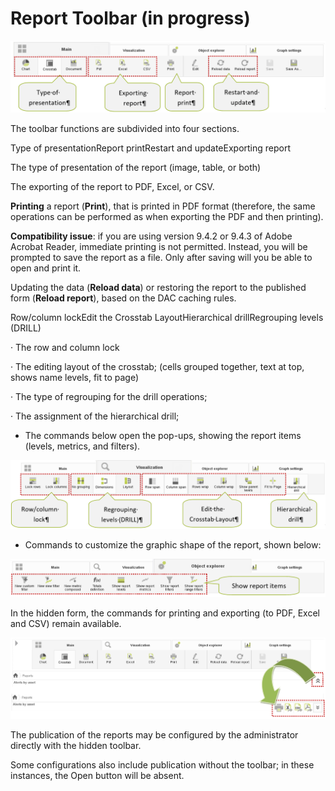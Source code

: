 # Report Toolbar \(in progress\)

![](../../.gitbook/assets/image%20%2816%29.png)

The toolbar functions are subdivided into four sections.

Type of presentationReport printRestart and updateExporting report

The type of presentation of the report \(image, table, or both\)

The exporting of the report to PDF, Excel, or CSV.

**Printing** a report \(**Print**\), that is printed in PDF format \(therefore, the same operations can be performed as when exporting the PDF and then printing\).

**Compatibility issue**: if you are using version 9.4.2 or 9.4.3 of Adobe Acrobat Reader, immediate printing is not permitted. Instead, you will be prompted to save the report as a file. Only after saving will you be able to open and print it.

Updating the data \(**Reload data**\) or restoring the report to the published form \(**Reload report**\), based on the DAC caching rules.

Row/column lockEdit the Crosstab LayoutHierarchical drillRegrouping levels \(DRILL\)

·        The row and column lock

·        The editing layout of the crosstab; \(cells grouped together, text at top, shows name levels, fit to page\)

·        The type of regrouping for the drill operations;

·        The assignment of the hierarchical drill;

* The commands below open the pop-ups, showing the report items \(levels, metrics, and filters\).

![](../../.gitbook/assets/image%20%2810%29.png)

* Commands to customize the graphic shape of the report, shown below:

![](../../.gitbook/assets/image.png)

In the hidden form, the commands for printing and exporting \(to PDF, Excel and CSV\) remain available.

![](../../.gitbook/assets/image%20%2821%29.png)

The publication of the reports may be configured by the administrator directly with the hidden toolbar.

Some configurations also include publication without the toolbar; in these instances, the Open button will be absent.  



